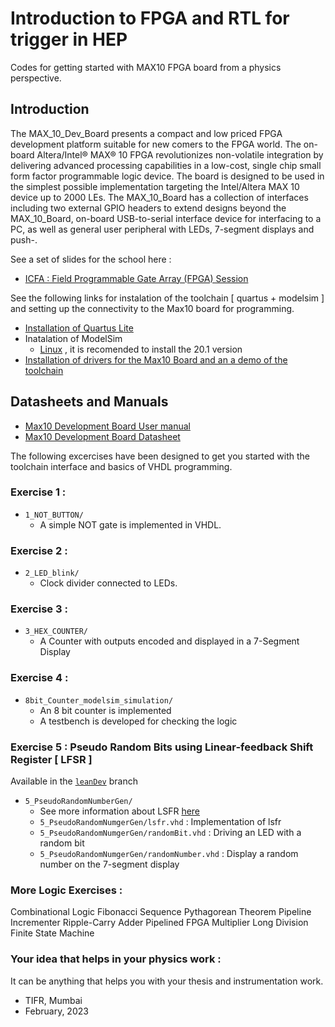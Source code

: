 # Introduction to FPGA and RTL for trigger in HEP

Codes for getting started with MAX10 FPGA board from a physics perspective.

## Introduction

The MAX_10_Dev_Board presents a compact and low priced FPGA development platform suitable for new
comers to the FPGA world. The on-board Altera/Intel® MAX® 10 FPGA revolutionizes non-volatile
integration by delivering advanced processing capabilities in a low-cost, single chip small form factor
programmable logic device. The board is designed to be used in the simplest possible implementation
targeting the Intel/Altera MAX 10 device up to 2000 LEs.
The MAX_10_Board has a collection of interfaces including two external GPIO headers to extend designs
beyond the MAX_10_Board, on-board USB-to-serial interface device for interfacing to a PC, as well as
general user peripheral with LEDs, 7-segment displays and push-.

See a set of slides for the school here :
- [ICFA : Field Programmable Gate Array (FPGA) Session](https://cernbox.cern.ch/s/iaIdKIaKCcFOSqc)

See the following links for instalation of the toolchain [ quartus + modelsim ] and setting up the connectivity to the Max10 board for programming.
 - [Installation of Quartus Lite](https://www.tifr.res.in/~icfa2023/assets/doc/InstallationSteps.pdf)
 - Inatalation of ModelSim
   - [Linux](https://profile.iiita.ac.in/bibhas.ghoshal/COA_2020/Lab/ModelSim%20Linux%20installation.html) , it is recomended to install the 20.1 version
 - [Installation of drivers for the Max10 Board and an a demo of the toolchain ](https://www.tifr.res.in/~icfa2023/assets/doc/JTAG_Driver.pdf)

## Datasheets and Manuals
 - [Max10 Development Board User manual](https://www.tifr.res.in/~icfa2023/assets/doc/Max10UserManual.pdf)
 - [Max10 Development Board Datasheet](https://www.tifr.res.in/~icfa2023/assets/doc/Max10DataSheet.pdf)

The following excercises have been designed to get you started with the toolchain interface and basics of VHDL programming.

### Exercise 1 : 
 - `1_NOT_BUTTON/`
    - A simple NOT gate is implemented in VHDL.
### Exercise 2 : 
 - `2_LED_blink/`
    - Clock divider connected to LEDs.
### Exercise 3 : 
 - `3_HEX_COUNTER/` 
    - A Counter with outputs encoded and displayed in a 7-Segment Display
### Exercise 4 :
 - `8bit_Counter_modelsim_simulation/`
   - An 8 bit counter is implemented
   - A testbench is developed for checking the logic

### Exercise 5 : Pseudo Random Bits using Linear-feedback Shift Register [ LFSR ]
Available in the [`leanDev`](https://github.com/abunickabhi/FPGA_ICFA_2023/tree/leanDev) branch
 - `5_PseudoRandomNumberGen/`
   - See more information about LSFR [here](https://en.wikipedia.org/wiki/Linear-feedback_shift_register)
   - `5_PseudoRandomNumgerGen/lsfr.vhd`  : Implementation of lsfr
   - `5_PseudoRandomNumgerGen/randomBit.vhd` : Driving an LED with a random bit
   - `5_PseudoRandomNumgerGen/randomNumber.vhd` : Display a random number on the 7-segment display

### More Logic Exercises :
Combinational Logic
Fibonacci Sequence
Pythagorean Theorem Pipeline
Incrementer
Ripple-Carry Adder
Pipelined FPGA Multiplier
Long Division
Finite State Machine

### Your idea that helps in your physics work :
It can be anything that helps you with your thesis and instrumentation work.

- TIFR, Mumbai
- February, 2023
